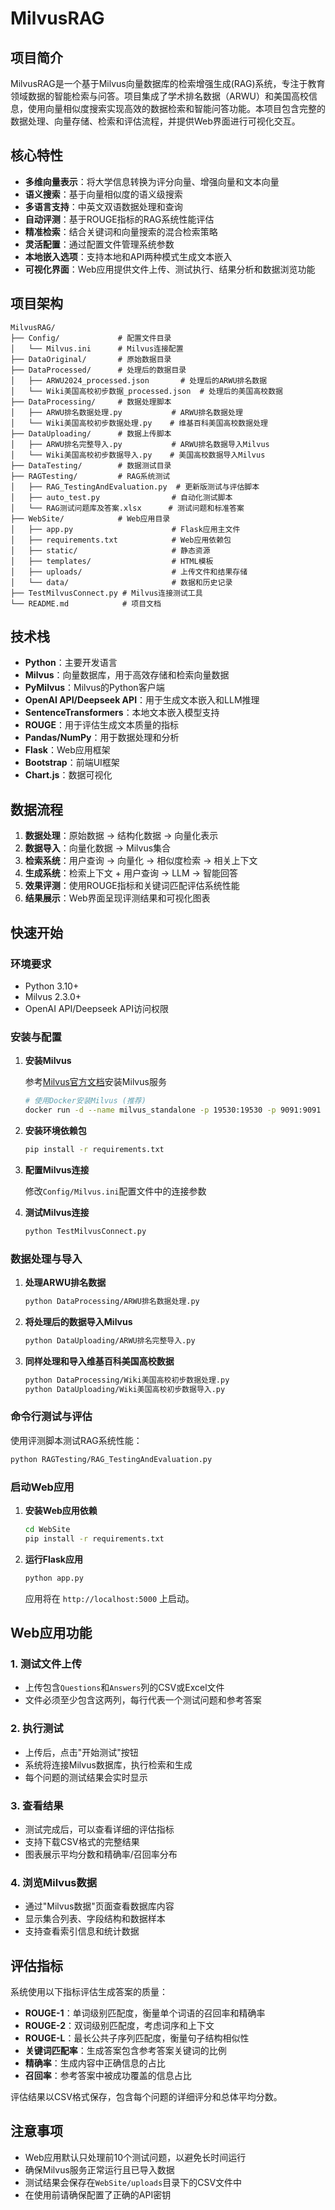 # MilvusRAG

## 项目简介

MilvusRAG是一个基于Milvus向量数据库的检索增强生成(RAG)系统，专注于教育领域数据的智能检索与问答。项目集成了学术排名数据（ARWU）和美国高校信息，使用向量相似度搜索实现高效的数据检索和智能问答功能。本项目包含完整的数据处理、向量存储、检索和评估流程，并提供Web界面进行可视化交互。

## 核心特性

- **多维向量表示**：将大学信息转换为评分向量、增强向量和文本向量
- **语义搜索**：基于向量相似度的语义级搜索
- **多语言支持**：中英文双语数据处理和查询
- **自动评测**：基于ROUGE指标的RAG系统性能评估
- **精准检索**：结合关键词和向量搜索的混合检索策略
- **灵活配置**：通过配置文件管理系统参数
- **本地嵌入选项**：支持本地和API两种模式生成文本嵌入
- **可视化界面**：Web应用提供文件上传、测试执行、结果分析和数据浏览功能

## 项目架构

```
MilvusRAG/
├── Config/             # 配置文件目录
│   └── Milvus.ini      # Milvus连接配置
├── DataOriginal/       # 原始数据目录
├── DataProcessed/      # 处理后的数据目录
│   ├── ARWU2024_processed.json       # 处理后的ARWU排名数据
│   └── Wiki美国高校初步数据_processed.json  # 处理后的美国高校数据
├── DataProcessing/     # 数据处理脚本
│   ├── ARWU排名数据处理.py           # ARWU排名数据处理
│   └── Wiki美国高校初步数据处理.py    # 维基百科美国高校数据处理
├── DataUploading/      # 数据上传脚本
│   ├── ARWU排名完整导入.py           # ARWU排名数据导入Milvus
│   └── Wiki美国高校初步数据导入.py    # 美国高校数据导入Milvus
├── DataTesting/        # 数据测试目录
├── RAGTesting/         # RAG系统测试
│   ├── RAG_TestingAndEvaluation.py  # 更新版测试与评估脚本
│   ├── auto_test.py                # 自动化测试脚本
│   └── RAG测试问题库及答案.xlsx      # 测试问题和标准答案
├── WebSite/            # Web应用目录
│   ├── app.py                      # Flask应用主文件
│   ├── requirements.txt            # Web应用依赖包
│   ├── static/                     # 静态资源
│   ├── templates/                  # HTML模板
│   ├── uploads/                    # 上传文件和结果存储
│   └── data/                       # 数据和历史记录
├── TestMilvusConnect.py # Milvus连接测试工具
└── README.md            # 项目文档
```

## 技术栈

- **Python**：主要开发语言
- **Milvus**：向量数据库，用于高效存储和检索向量数据
- **PyMilvus**：Milvus的Python客户端
- **OpenAI API/Deepseek API**：用于生成文本嵌入和LLM推理
- **SentenceTransformers**：本地文本嵌入模型支持
- **ROUGE**：用于评估生成文本质量的指标
- **Pandas/NumPy**：用于数据处理和分析
- **Flask**：Web应用框架
- **Bootstrap**：前端UI框架
- **Chart.js**：数据可视化

## 数据流程

1. **数据处理**：原始数据 → 结构化数据 → 向量化表示
2. **数据导入**：向量化数据 → Milvus集合
3. **检索系统**：用户查询 → 向量化 → 相似度检索 → 相关上下文
4. **生成系统**：检索上下文 + 用户查询 → LLM → 智能回答
5. **效果评测**：使用ROUGE指标和关键词匹配评估系统性能
6. **结果展示**：Web界面呈现评测结果和可视化图表

## 快速开始

### 环境要求

- Python 3.10+
- Milvus 2.3.0+
- OpenAI API/Deepseek API访问权限

### 安装与配置

1. **安装Milvus**

   参考[Milvus官方文档](https://milvus.io/docs)安装Milvus服务

   ```bash
   # 使用Docker安装Milvus (推荐)
   docker run -d --name milvus_standalone -p 19530:19530 -p 9091:9091 milvus/milvus:latest standalone
   ```

2. **安装环境依赖包**

   ```bash
   pip install -r requirements.txt
   ```

3. **配置Milvus连接**

   修改`Config/Milvus.ini`配置文件中的连接参数

4. **测试Milvus连接**

   ```bash
   python TestMilvusConnect.py
   ```

### 数据处理与导入

1. **处理ARWU排名数据**

   ```bash
   python DataProcessing/ARWU排名数据处理.py
   ```

2. **将处理后的数据导入Milvus**

   ```bash
   python DataUploading/ARWU排名完整导入.py
   ```

3. **同样处理和导入维基百科美国高校数据**

   ```bash
   python DataProcessing/Wiki美国高校初步数据处理.py
   python DataUploading/Wiki美国高校初步数据导入.py
   ```

### 命令行测试与评估

使用评测脚本测试RAG系统性能：

```bash
python RAGTesting/RAG_TestingAndEvaluation.py
```

### 启动Web应用

1. **安装Web应用依赖**

   ```bash
   cd WebSite
   pip install -r requirements.txt
   ```

2. **运行Flask应用**

   ```bash
   python app.py
   ```

   应用将在 `http://localhost:5000` 上启动。

## Web应用功能

### 1. 测试文件上传

- 上传包含`Questions`和`Answers`列的CSV或Excel文件
- 文件必须至少包含这两列，每行代表一个测试问题和参考答案

### 2. 执行测试

- 上传后，点击"开始测试"按钮
- 系统将连接Milvus数据库，执行检索和生成
- 每个问题的测试结果会实时显示

### 3. 查看结果

- 测试完成后，可以查看详细的评估指标
- 支持下载CSV格式的完整结果
- 图表展示平均分数和精确率/召回率分布

### 4. 浏览Milvus数据

- 通过"Milvus数据"页面查看数据库内容
- 显示集合列表、字段结构和数据样本
- 支持查看索引信息和统计数据

## 评估指标

系统使用以下指标评估生成答案的质量：

- **ROUGE-1**：单词级别匹配度，衡量单个词语的召回率和精确率
- **ROUGE-2**：双词级别匹配度，考虑词序和上下文
- **ROUGE-L**：最长公共子序列匹配度，衡量句子结构相似性
- **关键词匹配率**：生成答案包含参考答案关键词的比例
- **精确率**：生成内容中正确信息的占比
- **召回率**：参考答案中被成功覆盖的信息占比

评估结果以CSV格式保存，包含每个问题的详细评分和总体平均分数。

## 注意事项

- Web应用默认只处理前10个测试问题，以避免长时间运行
- 确保Milvus服务正常运行且已导入数据
- 测试结果会保存在`WebSite/uploads`目录下的CSV文件中
- 在使用前请确保配置了正确的API密钥


